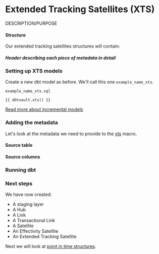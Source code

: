 # Extended Tracking Satellites (XTS)

DESCRIPTION/PURPOSE

#### Structure

Our extended tracking satellites structures will contain:

##### Header describing each piece of metadata in detail
    
### Setting up XTS models

Create a new dbt model as before. We'll call this one `example_name_xts`. 

`example_name_xts.sql`
```jinja
{{ dbtvault.xts() }}
```

[Read more about incremental models](https://docs.getdbt.com/docs/building-a-dbt-project/building-models/configuring-incremental-models/)

### Adding the metadata

Let's look at the metadata we need to provide to the [xts](../macros.md#xts) macro.

#### Source table


#### Source columns


### Running dbt


### Next steps

We have now created:

- A staging layer 
- A Hub 
- A Link
- A Transactional Link
- A Satellite
- An Effectivity Satellite
- An Extended Tracking Satellite

Next we will look at [point in time structures](tut_point_in_time.md).